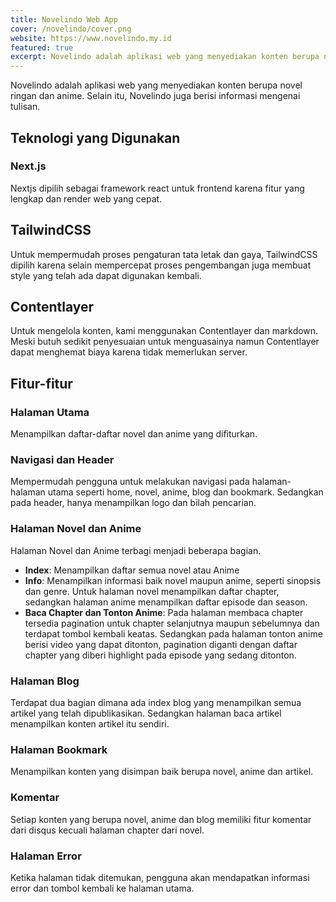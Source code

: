 ```yaml
---
title: Novelindo Web App
cover: /novelindo/cover.png
website: https://www.novelindo.my.id
featured: true
excerpt: Novelindo adalah aplikasi web yang menyediakan konten berupa novel ringan dan anime. Selain itu, Novelindo juga berisi informasi mengenai tulisan.
---
```


Novelindo adalah aplikasi web yang menyediakan konten berupa novel ringan dan anime. Selain itu, Novelindo juga berisi informasi mengenai tulisan.

## Teknologi yang Digunakan

### Next.js

Nextjs dipilih sebagai framework react untuk frontend karena fitur yang lengkap dan render web yang cepat.

## TailwindCSS

Untuk mempermudah proses pengaturan tata letak dan gaya, TailwindCSS dipilih karena selain mempercepat proses pengembangan juga membuat style yang telah ada dapat digunakan kembali.

## Contentlayer

Untuk mengelola konten, kami menggunakan Contentlayer dan markdown. Meski butuh sedikit penyesuaian untuk menguasainya namun Contentlayer dapat menghemat biaya karena tidak memerlukan server.

## Fitur-fitur

### Halaman Utama

Menampilkan daftar-daftar novel dan anime yang difiturkan.

### Navigasi dan Header

Mempermudah pengguna untuk melakukan navigasi pada halaman-halaman utama seperti home, novel, anime, blog dan bookmark. Sedangkan pada header, hanya menampilkan logo dan bilah pencarian.

### Halaman Novel dan Anime

Halaman Novel dan Anime terbagi menjadi beberapa bagian.

- **Index**: Menampilkan daftar semua novel atau Anime
- **Info**: Menampilkan informasi baik novel maupun anime, seperti sinopsis dan genre. Untuk halaman novel menampilkan daftar chapter, sedangkan halaman anime menampilkan daftar episode dan season.
- **Baca Chapter dan Tonton Anime**: Pada halaman membaca chapter tersedia pagination untuk chapter selanjutnya maupun sebelumnya dan terdapat tombol kembali keatas. Sedangkan pada halaman tonton anime berisi video yang dapat ditonton, pagination diganti dengan daftar chapter yang diberi highlight pada episode yang sedang ditonton.

### Halaman Blog

Terdapat dua bagian dimana ada index blog yang menampilkan semua artikel yang telah dipublikasikan. Sedangkan halaman baca artikel menampilkan konten artikel itu sendiri.

### Halaman Bookmark

Menampilkan konten yang disimpan baik berupa novel, anime dan artikel.

### Komentar

Setiap konten yang berupa novel, anime dan blog memiliki fitur komentar dari disqus kecuali halaman chapter dari novel.

### Halaman Error

Ketika halaman tidak ditemukan, pengguna akan mendapatkan informasi error dan tombol kembali ke halaman utama.
